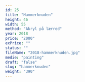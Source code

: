 ```yaml
---
id: 25
title: "Hammerknuden"
height: 46
width: 55
method: "Akryl på lærred"
year: 2018
price: "2000"
exPrice: ""
status: ""
fileName: "2018-hammerknuden.jpg"
medie: "painting"
draft: "false"
slug: "hammerknuden"
weight: "390"
---
```

